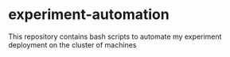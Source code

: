 # experiment-automation
This repository contains bash scripts to automate my experiment deployment on the cluster of machines
